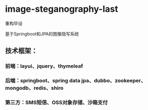 # image-steganography-last
重构毕设

基于Springboot和JPA的图像隐写系统
## 技术框架： 
### 前端：layui、jquery、thymeleaf
### 后端：springboot、spring data jpa、dubbo、zookeeper、mongodb、redis、shiro
### 第三方：SMS短信、OSS对象存储、沙箱支付
